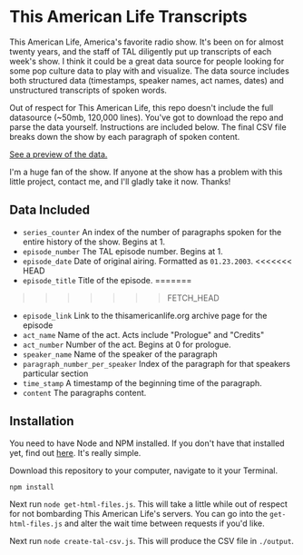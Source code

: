This American Life Transcripts
==============================

This American Life, America's favorite radio show. It's been on for almost twenty years, and the staff of TAL diligently put up transcripts of each week's show. I think it could be a great data source for people looking for some pop culture data to play with and visualize. The data source includes both structured data (timestamps, speaker names, act names, dates) and unstructured transcripts of spoken words.

Out of respect for This American Life, this repo doesn't include the full datasource (~50mb, 120,000 lines). You've got to download the repo and parse the data yourself. Instructions are included below. The final CSV file breaks down the show by each paragraph of spoken content.

[See a preview of the data.](www.google.com/)

I'm a huge fan of the show. If anyone at the show has a problem with this little project, contact me, and I'll gladly take it now. Thanks!

Data Included
-------------
* `series_counter` An index of the number of paragraphs spoken for the entire history of the show. Begins at 1.
* `episode_number` The TAL episode number. Begins at 1.
* `episode_date` Date of original airing. Formatted as `01.23.2003`.
<<<<<<< HEAD
* `episode_title` Title of the episode.
=======
>>>>>>> FETCH_HEAD
* `episode_link` Link to the thisamericanlife.org archive page for the episode
* `act_name` Name of the act. Acts include "Prologue" and "Credits"
* `act_number` Number of the act. Begins at 0 for prologue.
* `speaker_name` Name of the speaker of the paragraph
* `paragraph_number_per_speaker` Index of the paragraph for that speakers particular section
* `time_stamp` A timestamp of the beginning time of the paragraph.
* `content` The paragraphs content.

Installation
------------
You need to have Node and NPM installed. If you don't have that installed yet, find out [here]('http://nodejs.org/download/'). It's really simple.

Download this repository to your computer, navigate to it your Terminal.

    npm install

Next run `node get-html-files.js`. This will take a little while out of respect for not bombarding This American Life's servers. You can go into the `get-html-files.js` and alter the wait time between requests if you'd like.

Next run `node create-tal-csv.js`. This will produce the CSV file in `./output`.
